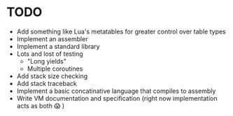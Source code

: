 # TODO

* Add something like Lua's metatables for greater control over table types
* Implement an assembler
* Implement a standard library
* Lots and lost of testing
  - "Long yields"
  - Multiple coroutines
* Add stack size checking
* Add stack traceback
* Implement a basic concatinative language that compiles to assembly
* Write VM documentation and specification (right now implementation acts as both :scream: )
